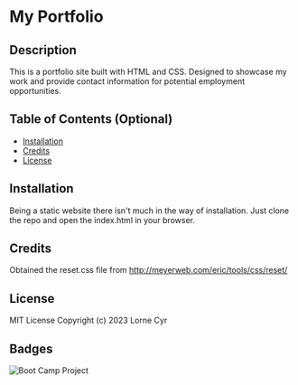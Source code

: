 # My Portfolio

## Description

This is a portfolio site built with HTML and CSS. Designed to showcase my work and provide contact information for potential employment opportunities.

## Table of Contents (Optional)

- [Installation](#installation)
- [Credits](#credits)
- [License](#license)

## Installation

Being a static website there isn't much in the way of installation. Just clone the repo and open the index.html in your browser.

## Credits

Obtained the reset.css file from http://meyerweb.com/eric/tools/css/reset/

## License

MIT License Copyright (c) 2023 Lorne Cyr

## Badges

![Boot Camp Project](https://img.shields.io/badge/Boot%20Camp%20Project-%E2%9C%94%EF%B8%8F-green)
